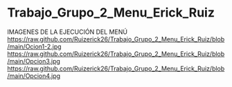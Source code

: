 # Trabajo_Grupo_2_Menu_Erick_Ruiz
IMAGENES DE LA EJECUCIÓN DEL MENÚ
https://raw.github.com/Ruizerick26/Trabajo_Grupo_2_Menu_Erick_Ruiz/blob/main/Ocion1-2.jpg
https://raw.github.com/Ruizerick26/Trabajo_Grupo_2_Menu_Erick_Ruiz/blob/main/Opcion3.jpg
https://raw.github.com/Ruizerick26/Trabajo_Grupo_2_Menu_Erick_Ruiz/blob/main/Opcion4.jpg
